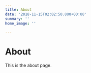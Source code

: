 ```yaml
---
title: About
date: '2018-11-15T02:02:50.000+00:00'
summary: ''
home_image: ''

---
```

# About

This is the about page.